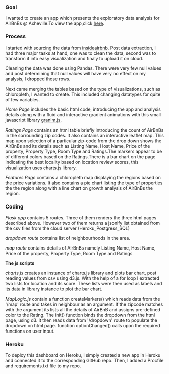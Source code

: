### Goal
I wanted to create an app which presents the exploratory data analysis for AirBnBs @ Axheville.To view the app,click [here](https://surabhisood-project2.herokuapp.com/). 

### Process
I started with sourcing the data from [insideairbnb](http://insideairbnb.com/get-the-data.html). Post data extraction, I had three major tasks at hand, one was to clean the data, second was to transform it into easy visualization and finaly to upload it on cloud.

Cleaning the data was done using Pandas. There were very few null values and post determining that null values will have very no effect on my analysis, I dropped those rows.

Next came merging the tables based on the type of visualizations, such as chloropleth, I wanted to create. This included changing datatypes for quite of few variables.

*Home Page* includes the basic html code, introducing the app and analysis details along with a fluid and interactive gradient animations with this small javascript library [granim.js](https://sarcadass.github.io/granim.js/).

*Ratings Page* contains an html table briefly introducing the count of AirBnBs in the sorrounding zip codes. It also contains an interactive leaflet map. This map upon selection of a particular zip-code from the drop down shows the AirBnBs and its details such as Listing Name, Host Name, Price of the property, Property Type, Room Type and Ratings.The markers appear to be of different colors based on the Ratings.There is a bar chart on the page indicating the best locality based on location review scores, this visualization uses charts.js library.

*Features Page* contains a chloropleth map displaying the regions based on the price variations. It also contains a pie chart listing the type of properties the the region along with a line chart on growth analysis of AirBnBs the region.

### Coding

*Flask app* contains 5 routes. Three of them renders the three html pages described above. However two of them returns a jsonify list obtained from the csv files from the cloud server (Heroku_Postgress_SQL)

*dropdown route* contains list of neighbourhoods in the area.

*map route* contains details of AirBnBs namely Listing Name, Host Name, Price of the property, Property Type, Room Type and Ratings

**The js scripts**
	
*charts.js* creates an instance of charts.js library and plots bar 	chart, post reading values from csv using d3.js. With the help of a 	for loop I extracted two lists for location and its score. These lists were then used as labels and its data in library instance to plot the bar chart.

*MapLogic.js* contain a function createMarkers() which reads data from the '/map' route and takes in neighbour as an argument. If the zipcode matches with the argument its lists all the details of AirBnB and assigns pre-defined color to the Rating. The init() function binds the dropdown from the html page, using d3. it then reads data from '/dropdown' route to populate the dropdown on html page. function optionChanged() calls upon the required functions on user input.

### Heroku

To deploy this dashboard on Heroku, I simply created a new app in Heroku and connected it to the corresponding GitHub repo. Then, I added a Procfile and requirements.txt file to my repo.



